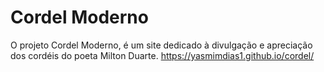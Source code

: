 # Cordel Moderno
O projeto Cordel Moderno, é um site dedicado à divulgação e apreciação dos cordéis do poeta Milton Duarte.
https://yasmimdias1.github.io/cordel/
